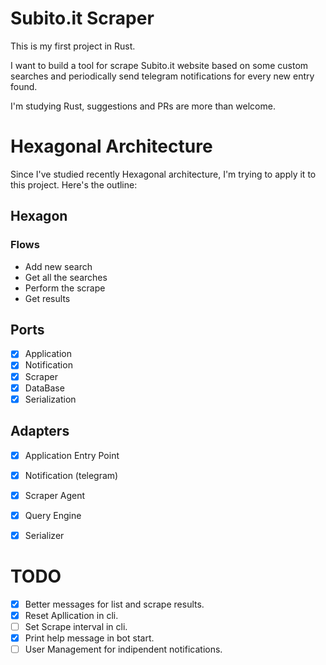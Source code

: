 # Subito.it Scraper

This is my first project in Rust.

I want to build a tool for scrape Subito.it website based on some custom searches and periodically send telegram notifications for every new entry found.

I'm studying Rust, suggestions and PRs are more than welcome.

# Hexagonal Architecture

Since I've studied recently Hexagonal architecture, I'm trying to apply it to this project. Here's the outline:

## Hexagon
### Flows
- Add new search
- Get all the searches
- Perform the scrape
- Get results
## Ports
- [X] Application
- [X] Notification
- [X] Scraper
- [X] DataBase
- [X] Serialization
## Adapters
- [X] Application Entry Point
- [X] Notification (telegram)
- [X] Scraper Agent
- [X] Query Engine
- [X] Serializer


# TODO

- [X] Better messages for list and scrape results.
- [X] Reset Apllication in cli.
- [ ] Set Scrape interval in cli.
- [X] Print help message in bot start.
- [ ] User Management for indipendent notifications.